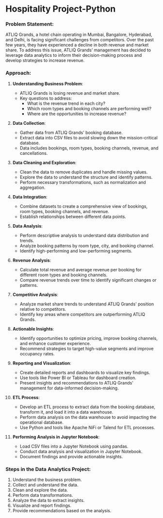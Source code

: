 # Hospitality Project-Python

### Problem Statement:
ATLIQ Grands, a hotel chain operating in Mumbai, Bangalore, Hyderabad, and Delhi, is facing significant challenges from competitors. Over the past few years, they have experienced a decline in both revenue and market share. To address this issue, ATLIQ Grands’ management has decided to leverage data analytics to inform their decision-making process and develop strategies to increase revenue.

### Approach:
1. **Understanding Business Problem**:
   - ATLIQ Grands is losing revenue and market share.
   - Key questions to address:
     - What is the revenue trend in each city?
     - Which room types and booking channels are performing well?
     - Where are the opportunities to increase revenue?

2. **Data Collection**:
   - Gather data from ATLIQ Grands' booking database.
   - Extract data into CSV files to avoid slowing down the mission-critical database.
   - Data includes bookings, room types, booking channels, revenue, and cancellations.

3. **Data Cleaning and Exploration**:
   - Clean the data to remove duplicates and handle missing values.
   - Explore the data to understand the structure and identify patterns.
   - Perform necessary transformations, such as normalization and aggregation.

4. **Data Integration**:
   - Combine datasets to create a comprehensive view of bookings, room types, booking channels, and revenue.
   - Establish relationships between different data points.

5. **Data Analysis**:
   - Perform descriptive analysis to understand data distribution and trends.
   - Analyze booking patterns by room type, city, and booking channel.
   - Identify high-performing and low-performing segments.

6. **Revenue Analysis**:
   - Calculate total revenue and average revenue per booking for different room types and booking channels.
   - Compare revenue trends over time to identify significant changes or patterns.

7. **Competitive Analysis**:
   - Analyze market share trends to understand ATLIQ Grands' position relative to competitors.
   - Identify key areas where competitors are outperforming ATLIQ Grands.

8. **Actionable Insights**:
   - Identify opportunities to optimize pricing, improve booking channels, and enhance customer experience.
   - Recommend strategies to target high-value segments and improve occupancy rates.

9. **Reporting and Visualization**:
   - Create detailed reports and dashboards to visualize key findings.
   - Use tools like Power BI or Tableau for dashboard creation.
   - Present insights and recommendations to ATLIQ Grands' management for data-informed decision-making.

10. **ETL Process**:
    - Develop an ETL process to extract data from the booking database, transform it, and load it into a data warehouse.
    - Perform data analysis on the data warehouse to avoid impacting the operational database.
    - Use Python and tools like Apache NiFi or Talend for ETL processes.

11. **Performing Analysis in Jupyter Notebook**:
    - Load CSV files into a Jupyter Notebook using pandas.
    - Conduct data analysis and visualization in Jupyter Notebook.
    - Document findings and provide actionable insights.

### Steps in the Data Analytics Project:
1. Understand the business problem.
2. Collect and understand the data.
3. Clean and explore the data.
4. Perform data transformations.
5. Analyze the data to extract insights.
6. Visualize and report findings.
7. Provide recommendations based on the analysis.
